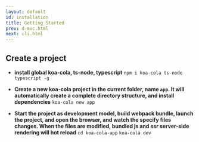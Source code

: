 ```yaml
---
layout: default
id: installation
title: Getting Started
prev: d-mvc.html
next: cli.html
---
```



<!-- koa-cola支持node.js的版本包括7.6和8，建议使用8，因为8.0使用的最新的v8版本，而且8.0会在[今年10月正式激活LTS](https://github.com/nodejs/LTS)，因为koa-cola的async/await是原生方式使用没有经过transform，所以不支持node7.6以下的node版本。 -->

## Create a project

* **install global koa-cola, ts-node, typescript**
`npm i koa-cola ts-node typescript -g` 

<!-- * **在当前文件夹创建名字为app的新koa-cola项目，创建完整的目录结构，并自动安装依赖** -->
* **Create a new koa-cola project in the current folder, name `app`. It will automatically create a complete directory structure, and install dependencies**
`koa-cola new app` 

* **Start the project as development model, build webpack bundle, launch the project, and open the browser, and watch the specify files changes. When the files are modified, bundled js and ssr server-side rendering will hot reload**
`cd koa-cola-app`
`koa-cola dev` 

<!-- ### Use the route decorator to create route, and return json data

`api/controllers/any_controller.ts`

```javascript
var { Controller, Get } = require('koa-cola/client');

@Controller('/api')
export default class  {
    @Get('/todo/list')
    list ( ) {
        return [
            'todo1', 'todo2'
        ]
    }
}
```

### Use the route decorator to create route, and render with the React's pages components.

#### Render static components

`api/controllers/any_controller.ts`

```javascript
var { Controller, Get, View } = require('koa-cola/client');

@Controller('/')
export default class  {
    @Get('index')
    @View('index')
    index ( ) {}
}
```

`views/pages/index.tsx`
```javascript
import * as React from 'react';
export default function() {
    return <div>
        Wow koa-cola!
    </div>
};
```

#### Method to render components with data dependence (1)

`api/controllers/any_controller.ts`

```javascript
var { Controller, Get, View } = require('koa-cola/client');

@Controller('/')
export default class  {
    @Get('index')
    @View('index')
    index async () {
        return {
            foo : await Promise.resolve('bar')
        }
    }
}
```

`views/pages/index.tsx`

```javascript
import * as React from 'react';
export default function({ctrl : {foo}}) {
    return <div>
        {foo}
    </div>
};
```

#### Method to render components with data dependence (2)

`api/controllers/any_controller.ts`

```javascript
var { Controller, Get, View } = require('koa-cola/client');

@Controller('/')
export default class  {
    @Get('index')
    @View('index')
    index async () {}
}
```

`views/pages/index.tsx`

```javascript
import * as React from 'react';
var { Cola } = require('koa-cola/client')

@Cola({
    initData : {
        foo : async ({ params, helpers }) => {
            return await Promise.resolve('bar');
        }
    }
})
export default class Page extends React.Component<Props, States>   {
  constructor(props: Props) {
      super(props);
  }
  render() {
    return <div>
      <div>{this.props.foo}</div>
    </div>
  }
};
``` -->

